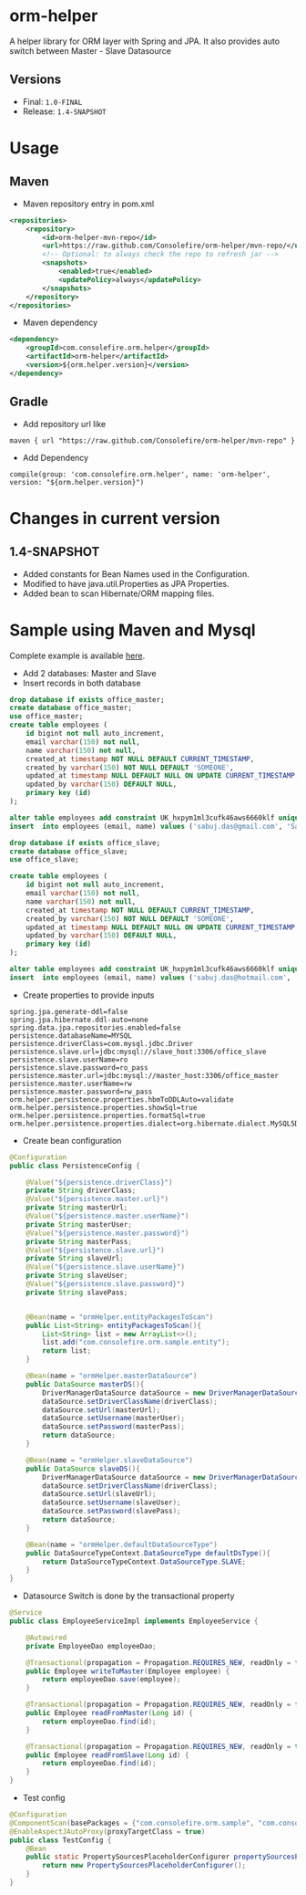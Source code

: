 # orm-helper
A helper library for ORM layer with Spring and JPA. It also provides auto switch between Master - Slave Datasource

## Versions
- Final: `1.0-FINAL`
- Release: `1.4-SNAPSHOT`

# Usage
## Maven
- Maven repository entry in pom.xml
```xml
<repositories>
    <repository>
        <id>orm-helper-mvn-repo</id>
        <url>https://raw.github.com/Consolefire/orm-helper/mvn-repo/</url>
        <!-- Optional: to always check the repo to refresh jar --> 
        <snapshots>
            <enabled>true</enabled>
            <updatePolicy>always</updatePolicy>
        </snapshots>
    </repository>
</repositories>
```
- Maven dependency
```xml
<dependency>
    <groupId>com.consolefire.orm.helper</groupId>
    <artifactId>orm-helper</artifactId>
    <version>${orm.helper.version}</version>
</dependency>
```

## Gradle
- Add repository url like 
```
maven { url "https://raw.github.com/Consolefire/orm-helper/mvn-repo" }
```
- Add Dependency 
```
compile(group: 'com.consolefire.orm.helper', name: 'orm-helper', version: "${orm.helper.version}")
```

# Changes in current version
## 1.4-SNAPSHOT
* Added constants for Bean Names used in the Configuration.
* Modified to have java.util.Properties as  JPA Properties.
* Added bean to scan Hibernate/ORM mapping files.


# Sample using Maven and Mysql
Complete example is available [here](https://github.com/Consolefire/sample-projects/tree/master/orm-jpa-sample "orm-jpa-sample").
- Add 2 databases: Master and Slave
- Insert records in both database

```sql
drop database if exists office_master;
create database office_master;
use office_master;
create table employees ( 
    id bigint not null auto_increment, 
    email varchar(150) not null, 
    name varchar(150) not null, 
    created_at timestamp NOT NULL DEFAULT CURRENT_TIMESTAMP,
    created_by varchar(150) NOT NULL DEFAULT 'SOMEONE',
    updated_at timestamp NULL DEFAULT NULL ON UPDATE CURRENT_TIMESTAMP,
    updated_by varchar(150) DEFAULT NULL,
    primary key (id)
);

alter table employees add constraint UK_hxpym1ml3cufk46aws6660klf unique (name, email);
insert  into employees (email, name) values ('sabuj.das@gmail.com', 'Sabuj Das');

drop database if exists office_slave;
create database office_slave;
use office_slave;

create table employees ( 
    id bigint not null auto_increment, 
    email varchar(150) not null, 
    name varchar(150) not null, 
    created_at timestamp NOT NULL DEFAULT CURRENT_TIMESTAMP,
    created_by varchar(150) NOT NULL DEFAULT 'SOMEONE',
    updated_at timestamp NULL DEFAULT NULL ON UPDATE CURRENT_TIMESTAMP,
    updated_by varchar(150) DEFAULT NULL,
    primary key (id)
);

alter table employees add constraint UK_hxpym1ml3cufk46aws6660klf unique (name, email);
insert  into employees (email, name) values ('sabuj.das@hotmail.com', 'Sabuj Das');
```

- Create properties to provide inputs
```properties
spring.jpa.generate-ddl=false
spring.jpa.hibernate.ddl-auto=none
spring.data.jpa.repositories.enabled=false
persistence.databaseName=MYSQL
persistence.driverClass=com.mysql.jdbc.Driver
persistence.slave.url=jdbc:mysql://slave_host:3306/office_slave
persistence.slave.userName=ro
persistence.slave.password=ro_pass
persistence.master.url=jdbc:mysql://master_host:3306/office_master
persistence.master.userName=rw
persistence.master.password=rw_pass
orm.helper.persistence.properties.hbmToDDLAuto=validate
orm.helper.persistence.properties.showSql=true
orm.helper.persistence.properties.formatSql=true
orm.helper.persistence.properties.dialect=org.hibernate.dialect.MySQL5Dialect
```
- Create bean configuration
```java
@Configuration
public class PersistenceConfig {

    @Value("${persistence.driverClass}")
    private String driverClass;
    @Value("${persistence.master.url}")
    private String masterUrl;
    @Value("${persistence.master.userName}")
    private String masterUser;
    @Value("${persistence.master.password}")
    private String masterPass;
    @Value("${persistence.slave.url}")
    private String slaveUrl;
    @Value("${persistence.slave.userName}")
    private String slaveUser;
    @Value("${persistence.slave.password}")
    private String slavePass;


    @Bean(name = "ormHelper.entityPackagesToScan")
    public List<String> entityPackagesToScan(){
        List<String> list = new ArrayList<>();
        list.add("com.consolefire.orm.sample.entity");
        return list;
    }

    @Bean(name = "ormHelper.masterDataSource")
    public DataSource masterDS(){
        DriverManagerDataSource dataSource = new DriverManagerDataSource();
        dataSource.setDriverClassName(driverClass);
        dataSource.setUrl(masterUrl);
        dataSource.setUsername(masterUser);
        dataSource.setPassword(masterPass);
        return dataSource;
    }

    @Bean(name = "ormHelper.slaveDataSource")
    public DataSource slaveDS(){
        DriverManagerDataSource dataSource = new DriverManagerDataSource();
        dataSource.setDriverClassName(driverClass);
        dataSource.setUrl(slaveUrl);
        dataSource.setUsername(slaveUser);
        dataSource.setPassword(slavePass);
        return dataSource;
    }

    @Bean(name = "ormHelper.defaultDataSourceType")
    public DataSourceTypeContext.DataSourceType defaultDsType(){
        return DataSourceTypeContext.DataSourceType.SLAVE;
    }
}
```
- Datasource Switch is done by the transactional property
```java
@Service
public class EmployeeServiceImpl implements EmployeeService {

    @Autowired
    private EmployeeDao employeeDao;

    @Transactional(propagation = Propagation.REQUIRES_NEW, readOnly = false)
    public Employee writeToMaster(Employee employee) {
        return employeeDao.save(employee);
    }

    @Transactional(propagation = Propagation.REQUIRES_NEW, readOnly = false)
    public Employee readFromMaster(Long id) {
        return employeeDao.find(id);
    }

    @Transactional(propagation = Propagation.REQUIRES_NEW, readOnly = true)
    public Employee readFromSlave(Long id) {
        return employeeDao.find(id);
    }
}

```
- Test config
```java
@Configuration
@ComponentScan(basePackages = {"com.consolefire.orm.sample", "com.consolefire.orm.helper"})
@EnableAspectJAutoProxy(proxyTargetClass = true)
public class TestConfig {
    @Bean
    public static PropertySourcesPlaceholderConfigurer propertySourcesPlaceholderConfigurer() {
        return new PropertySourcesPlaceholderConfigurer();
    }
}
```

